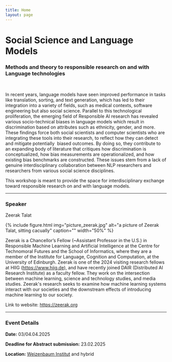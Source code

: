 ```yaml
---
title: Home
layout: page
---
```



# Social Science and Language Models <br>
### Methods and theory to responsible research on and with Language technologies
<br>
<p> In recent years, language models have seen improved performance in tasks like translation, sorting, and text generation, which has led to their integration into a variety of fields, such as medical contexts, software engineering but also social science. Parallel to this technological proliferation, the emerging field of Responsible AI research has revealed various socio-technical biases in language models which result in discrimination based on attributes such as ethnicity, gender, and more. These findings force both social scientists and computer scientists who are integrating these tools into their research, to reflect how they can detect and mitigate potentially  biased outcomes. By doing so, they contribute to an expanding body of literature that critiques how discrimination is conceptualized, how bias measurements are operationalized, and how existing bias benchmarks are constructed. These issues stem from a lack of genuine interdisciplinary collaboration between NLP researchers and researchers from various social science disciplines.
</p>
This workshop is meant to provide the space for interdisciplinary exchange toward responsible research on and with language models.

------

### Speaker

Zeerak Talat

{% include figure.html img="picture_zeerak.jpg" alt="a picture of Zeerak Talat, sitting cacually" caption="" width="50%" %}

Zeerak is a Chancellor’s Fellow (~Assistant Professor in the U.S.) in Responsible Machine Learning and Artificial Intelligence at the Centre for Technomoral Futures and the School of Informatics, where they are a member of the Institute for Language, Cognition and Computation, at the University of Edinburgh. Zeerak is one  of the 2024 visiting research fellows at HIIG (https://www.hiig.de), and have recently joined DAIR (Distributed AI Research Institute) as a faculty fellow. They work on the intersection between machine learning, science and technology studies, and media studies. Zeerak's research seeks to examine how machine learning systems interact with our societies and the downstream effects of introducing machine learning to our society.


Link to website:  https://zeerak.org

------

### Event Details

**Date:** 03/04.04.2025

**Deadline for Abstract submission:** 23.02.2025

**Location:** [Weizenbaum Institut](https://www.weizenbaum-institut.de/) and hybrid
